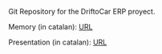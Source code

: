 Git Repository for the DriftoCar ERP proyect.

Memory (in catalan): [URL]([url](https://docs.google.com/document/d/1m_3v56EBNll4iL2kFva2xuRX3dEPypEk-SUow0qD_Jk/edit?usp=sharing))

Presentation (in catalan): [URL]([url](https://docs.google.com/presentation/d/1eH2xvvR-q9_7Oy7drG8qVtxIZuIt7ehLB6-7hDLOqDk/edit?usp=sharing))
